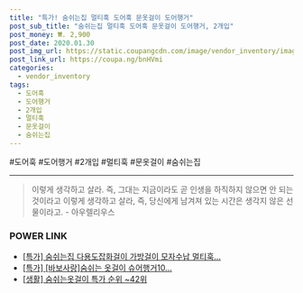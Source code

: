 ```yaml
--- 
title: "특가! 숨쉬는집 멀티훅 도어훅 문옷걸이 도어행거" 
post_sub_title: "숨쉬는집 멀티훅 도어훅 문옷걸이 도어행거, 2개입" 
post_money: ₩. 2,900 
post_date: 2020.01.30 
post_img_url: https://static.coupangcdn.com/image/vendor_inventory/images/2018/03/02/17/7/961d5f12-920c-4146-8f9b-c84b11b176f6.jpg 
post_link_url: https://coupa.ng/bnHVmi 
categories: 
  - vendor_inventory 
tags: 
  - 도어훅 
  - 도어행거 
  - 2개입 
  - 멀티훅 
  - 문옷걸이 
  - 숨쉬는집 
--- 
```

  #도어훅 #도어행거 #2개입 #멀티훅 #문옷걸이 #숨쉬는집 
<hr> 

> 이렇게 생각하고 살라. 즉, 그대는 지금이라도 곧 인생을 하직하지 않으면 안 되는 것이라고 이렇게 생각하고 살라, 즉, 당신에게 남겨져 있는 시간은 생각지 않은 선물이라고. - 아우렐리우스 


### POWER LINK

* <a href="https://blog.naver.com/santokki14/221790928045" target="_blank">[특가] 숨쉬는집 다용도잡화걸이 가방걸이 모자수납 멀티훅...</a>
* <a href="https://blog.naver.com/an0733/221789620162" target="_blank">[특가] [바보사랑]숨쉬는 옷걸이 슈어행거10...</a>
* <a href="https://blog.naver.com/sakai111/221789515692" target="_blank"> [생활] 숨쉬는옷걸이 특가 순위 ~42위</a>
